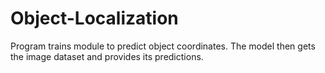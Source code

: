 # Object-Localization
Program trains module to predict object coordinates. The model then gets the image dataset and provides its predictions.
